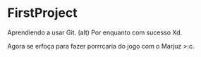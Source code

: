 # FirstProject
Aprendiendo a usar Git. (alt) Por enquanto com sucesso Xd.

Agora se erfoça para fazer porrrcaria do jogo com o Marjuz >:c.
